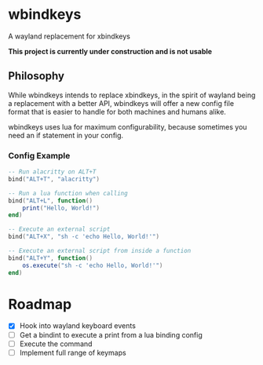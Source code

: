 # wbindkeys
A wayland replacement for xbindkeys

**This project is currently under construction and is not usable**

## Philosophy 

While wbindkeys intends to replace xbindkeys, in the spirit of wayland being a replacement with a better API, wbindkeys will offer a new config file format that is easier to handle for both machines and humans alike.

wbindkeys uses lua for maximum configurability, because sometimes you need an if statement in your config.

### Config Example
```lua
-- Run alacritty on ALT+T
bind("ALT+T", "alacritty")

-- Run a lua function when calling 
bind("ALT+L", function()
    print("Hello, World!")
end)

-- Execute an external script 
bind("ALT+X", "sh -c 'echo Hello, World!'")

-- Execute an external script from inside a function
bind("ALT+Y", function()
    os.execute("sh -c 'echo Hello, World!'")
end)

```

# Roadmap
- [x] Hook into wayland keyboard events
- [ ] Get a bindint to execute a print from a lua binding config
- [ ] Execute the command 
- [ ] Implement full range of keymaps
